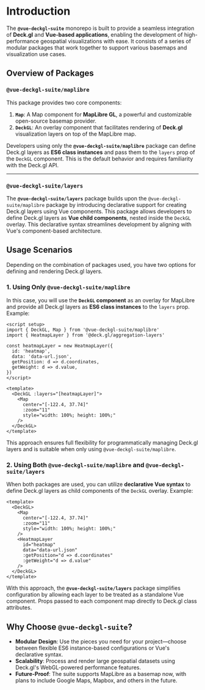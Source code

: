 # Introduction

The **`@vue-deckgl-suite`** monorepo is built to provide a seamless integration of **Deck.gl** and **Vue-based applications**, enabling the development of high-performance geospatial visualizations with ease. It consists of a series of modular packages that work together to support various basemaps and visualization use cases.

## Overview of Packages

### `@vue-deckgl-suite/maplibre`
This package provides two core components:
1. **`Map`**: A Map component for **MapLibre GL**, a powerful and customizable open-source basemap provider.
2. **`DeckGL`**: An overlay component that facilitates rendering of **Deck.gl** visualization layers on top of the MapLibre map.

Developers using only the **`@vue-deckgl-suite/maplibre`** package can define Deck.gl layers as **ES6 class instances** and pass them to the `layers` prop of the `DeckGL` component. This is the default behavior and requires familiarity with the Deck.gl API.

---

### `@vue-deckgl-suite/layers`
The **`@vue-deckgl-suite/layers`** package builds upon the `@vue-deckgl-suite/maplibre` package by introducing declarative support for creating Deck.gl layers using Vue components. This package allows developers to define Deck.gl layers as **Vue child components**, nested inside the `DeckGL` overlay. This declarative syntax streamlines development by aligning with Vue's component-based architecture.


## Usage Scenarios

Depending on the combination of packages used, you have two options for defining and rendering Deck.gl layers.

### 1. Using Only `@vue-deckgl-suite/maplibre`
In this case, you will use the **`DeckGL` component** as an overlay for MapLibre and provide all Deck.gl layers as **ES6 class instances** to the `layers` prop. Example:

```vue
<script setup>
import { DeckGL, Map } from '@vue-deckgl-suite/maplibre'
import { HeatmapLayer } from '@deck.gl/aggregation-layers'

const heatmapLayer = new HeatmapLayer({
  id: 'heatmap',
  data: 'data-url.json',
  getPosition: d => d.coordinates,
  getWeight: d => d.value,
})
</script>

<template>
  <DeckGL :layers="[heatmapLayer]">
    <Map
      center="[-122.4, 37.74]"
      :zoom="11"
      style="width: 100%; height: 100%;"
    />
  </DeckGL>
</template>
```

This approach ensures full flexibility for programmatically managing Deck.gl layers and is suitable when only using `@vue-deckgl-suite/maplibre`.


### 2. Using Both `@vue-deckgl-suite/maplibre` and `@vue-deckgl-suite/layers`
When both packages are used, you can utilize **declarative Vue syntax** to define Deck.gl layers as child components of the `DeckGL` overlay. Example:

```vue
<template>
  <DeckGL>
    <Map
      center="[-122.4, 37.74]"
      :zoom="11"
      style="width: 100%; height: 100%;"
    />
    <HeatmapLayer
      id="heatmap"
      data="data-url.json"
      :getPosition="d => d.coordinates"
      :getWeight="d => d.value"
    />
  </DeckGL>
</template>
```

With this approach, the **`@vue-deckgl-suite/layers`** package simplifies configuration by allowing each layer to be treated as a standalone Vue component. Props passed to each component map directly to Deck.gl class attributes.


## Why Choose `@vue-deckgl-suite`?

- **Modular Design**: Use the pieces you need for your project—choose between flexible ES6 instance-based configurations or Vue's declarative syntax.
- **Scalability**: Process and render large geospatial datasets using Deck.gl's WebGL-powered performance features.
- **Future-Proof**: The suite supports MapLibre as a basemap now, with plans to include Google Maps, Mapbox, and others in the future.